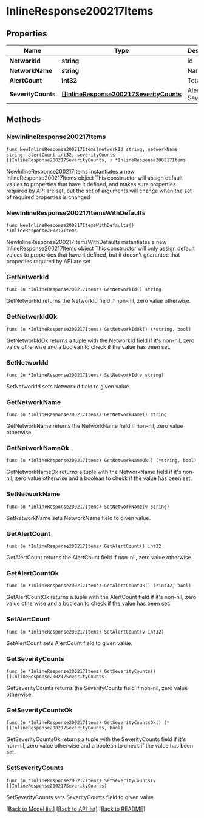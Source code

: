 # InlineResponse200217Items

## Properties

Name | Type | Description | Notes
------------ | ------------- | ------------- | -------------
**NetworkId** | **string** | id | 
**NetworkName** | **string** | Name | 
**AlertCount** | **int32** | Total Alerts | 
**SeverityCounts** | [**[]InlineResponse200217SeverityCounts**](InlineResponse200217SeverityCounts.md) | Alerts By Severity | 

## Methods

### NewInlineResponse200217Items

`func NewInlineResponse200217Items(networkId string, networkName string, alertCount int32, severityCounts []InlineResponse200217SeverityCounts, ) *InlineResponse200217Items`

NewInlineResponse200217Items instantiates a new InlineResponse200217Items object
This constructor will assign default values to properties that have it defined,
and makes sure properties required by API are set, but the set of arguments
will change when the set of required properties is changed

### NewInlineResponse200217ItemsWithDefaults

`func NewInlineResponse200217ItemsWithDefaults() *InlineResponse200217Items`

NewInlineResponse200217ItemsWithDefaults instantiates a new InlineResponse200217Items object
This constructor will only assign default values to properties that have it defined,
but it doesn't guarantee that properties required by API are set

### GetNetworkId

`func (o *InlineResponse200217Items) GetNetworkId() string`

GetNetworkId returns the NetworkId field if non-nil, zero value otherwise.

### GetNetworkIdOk

`func (o *InlineResponse200217Items) GetNetworkIdOk() (*string, bool)`

GetNetworkIdOk returns a tuple with the NetworkId field if it's non-nil, zero value otherwise
and a boolean to check if the value has been set.

### SetNetworkId

`func (o *InlineResponse200217Items) SetNetworkId(v string)`

SetNetworkId sets NetworkId field to given value.


### GetNetworkName

`func (o *InlineResponse200217Items) GetNetworkName() string`

GetNetworkName returns the NetworkName field if non-nil, zero value otherwise.

### GetNetworkNameOk

`func (o *InlineResponse200217Items) GetNetworkNameOk() (*string, bool)`

GetNetworkNameOk returns a tuple with the NetworkName field if it's non-nil, zero value otherwise
and a boolean to check if the value has been set.

### SetNetworkName

`func (o *InlineResponse200217Items) SetNetworkName(v string)`

SetNetworkName sets NetworkName field to given value.


### GetAlertCount

`func (o *InlineResponse200217Items) GetAlertCount() int32`

GetAlertCount returns the AlertCount field if non-nil, zero value otherwise.

### GetAlertCountOk

`func (o *InlineResponse200217Items) GetAlertCountOk() (*int32, bool)`

GetAlertCountOk returns a tuple with the AlertCount field if it's non-nil, zero value otherwise
and a boolean to check if the value has been set.

### SetAlertCount

`func (o *InlineResponse200217Items) SetAlertCount(v int32)`

SetAlertCount sets AlertCount field to given value.


### GetSeverityCounts

`func (o *InlineResponse200217Items) GetSeverityCounts() []InlineResponse200217SeverityCounts`

GetSeverityCounts returns the SeverityCounts field if non-nil, zero value otherwise.

### GetSeverityCountsOk

`func (o *InlineResponse200217Items) GetSeverityCountsOk() (*[]InlineResponse200217SeverityCounts, bool)`

GetSeverityCountsOk returns a tuple with the SeverityCounts field if it's non-nil, zero value otherwise
and a boolean to check if the value has been set.

### SetSeverityCounts

`func (o *InlineResponse200217Items) SetSeverityCounts(v []InlineResponse200217SeverityCounts)`

SetSeverityCounts sets SeverityCounts field to given value.



[[Back to Model list]](../README.md#documentation-for-models) [[Back to API list]](../README.md#documentation-for-api-endpoints) [[Back to README]](../README.md)


